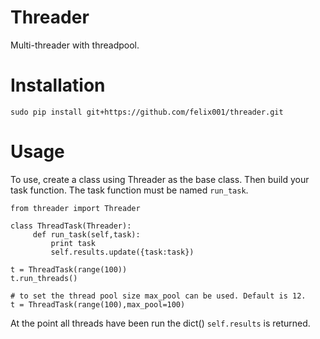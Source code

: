 Threader
========

Multi-threader with threadpool. 

Installation
============

`sudo pip install git+https://github.com/felix001/threader.git`


Usage
=====

To use, create a class using Threader as the base class. Then build your task function. The task function must be named `run_task`. 

```
from threader import Threader

class ThreadTask(Threader):
     def run_task(self,task):
         print task
         self.results.update({task:task})
 
t = ThreadTask(range(100))
t.run_threads()

# to set the thread pool size max_pool can be used. Default is 12.
t = ThreadTask(range(100),max_pool=100)
```

At the point all threads have been run the dict() `self.results` is returned.
